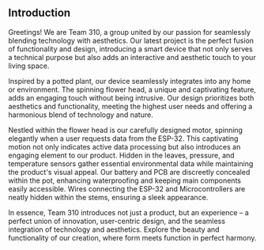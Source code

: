 ## Introduction
Greetings! We are Team 310, a group united by our passion for seamlessly blending technology with aesthetics. Our latest project is the perfect fusion of functionality and design, introducing a smart device that not only serves a technical purpose but also adds an interactive and aesthetic touch to your living space.  

Inspired by a potted plant, our device seamlessly integrates into any home or environment. The spinning flower head, a unique and captivating feature, adds an engaging touch without being intrusive. Our design prioritizes both aesthetics and functionality, meeting the highest user needs and offering a harmonious blend of technology and nature.  

Nestled within the flower head is our carefully designed motor, spinning elegantly when a user requests data from the ESP-32. This captivating motion not only indicates active data processing but also introduces an engaging element to our product. Hidden in the leaves, pressure, and temperature sensors gather essential environmental data while maintaining the product's visual appeal. Our battery and PCB are discreetly concealed within the pot, enhancing waterproofing and keeping main components easily accessible. Wires connecting the ESP-32 and Microcontrollers are neatly hidden within the stems, ensuring a sleek appearance.  

In essence, Team 310 introduces not just a product, but an experience – a perfect union of innovation, user-centric design, and the seamless integration of technology and aesthetics. Explore the beauty and functionality of our creation, where form meets function in perfect harmony.
